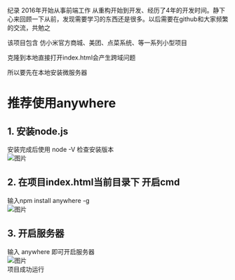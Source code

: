 纪录 
2016年开始从事前端工作
从重构开始到开发、经历了4年的开发时间。静下心来回顾一下从前，发现需要学习的东西还是很多。以后需要在github和大家频繁的交流，共勉之

该项目包含 仿小米官方商城、美团、点菜系统、等一系列小型项目

克隆到本地直接打开index.html会产生跨域问题

所以要先在本地安装微服务器 

# 推荐使用anywhere
## 1. 安装node.js 
   安装完成后使用 node -V 检查安装版本      
   ![图片](https://github.com/fanTerry/-2016-/blob/master/img/node.jpg)
## 2. 在项目index.html当前目录下 开启cmd 
   输入npm install anywhere -g     
   ![图片](https://github.com/fanTerry/-2016-/blob/master/img/anywhere.png)
## 3. 开启服务器
   输入 anywhere 即可开启服务器      
   ![图片](https://github.com/fanTerry/-2016-/blob/master/img/go.jpg)    
      项目成功运行
